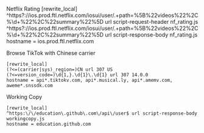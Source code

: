 Netflix Rating
    [rewrite_local]
    ^https?://ios\.prod\.ftl\.netflix\.com/iosui/user/.+path=%5B%22videos%22%2C%\d+%22%2C%22summary%22%5D url script-request-header nf_rating.js
    ^https?://ios\.prod\.ftl\.netflix\.com/iosui/user/.+path=%5B%22videos%22%2C%\d+%22%2C%22summary%22%5D url script-response-body nf_rating.js
    hostname = ios.prod.ftl.netflix.com

Browse TikTok with Chinese carrier

    [rewrite_local]
    (?<=(carrier|sys)_region=)CN url 307 US
    (?<=version_code=)\d{1,}.\d{1}\.\d{1} url 307 14.0.0
    hostname = api*.tiktokv.com, api*.musical.ly, api*.amemv.com, aweme*.snssdk.com

Working Copy

    [rewrite_local]
    ^https:\/\/education\.github\.com\/api\/user$ url script-response-body workingcopy.js
    hostname = education.github.com